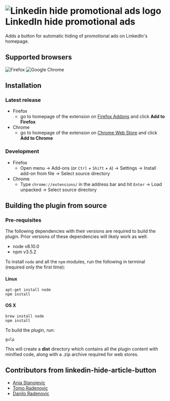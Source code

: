 # ![Linkedin hide promotional ads logo](icons/icon48x48.png) LinkedIn hide promotional ads

Adds a button for automatic hiding of promotional ads on LinkedIn's homepage. 

## Supported browsers
![Firefox](https://upload.wikimedia.org/wikipedia/commons/thumb/6/67/Firefox_Logo%2C_2017.svg/64px-Firefox_Logo%2C_2017.svg.png)
![Google Chrome](https://upload.wikimedia.org/wikipedia/commons/thumb/a/a5/Google_Chrome_icon_%28September_2014%29.svg/64px-Google_Chrome_icon_%28September_2014%29.svg.png)

## Installation
### Latest release
* Firefox
  * go to homepage of the extension on [Firefox Addons](https://github.com/checco/linkedin-hide-promos) and click **Add to Firefox**
* Chrome
  * go to homepage of the extension on 
[Chrome Web Store](https://chrome.google.com/webstore/detail/linkedin-hide-promos/TBD) 
and click **Add to Chrome**

### Development
* Firefox
  * Open menu -> Add-ons (or `Ctrl` + `Shift` + `A`) -> Settings -> Install add-on from file -> Select source directory
* Chrome
  * Type `chrome://extensions/` in the address bar and hit `Enter` -> Load unpacked -> Select source directory

## Building the plugin from source

### Pre-requisites

The following dependencies with their versions are required to build the plugin.
Prior versions of these dependencies will likely work as well:
* node v8.10.0
* npm v3.5.2

To install `node` and all the `npm` modules, 
run the following in terminal (required only the first time):

#### Linux
```
apt-get install node
npm install
```
#### OS X
```
brew install node
npm install
```
To build the plugin, run:
```
gulp
```
This will create a **dist** directory which contains all the plugin content
with minified code, along with a .zip archive required for web stores.

## Contributors from linkedin-hide-article-button
* [Anja Stanojevic](https://www.linkedin.com/in/anja-stanojevic-459a5631/)
* [Tomo Radenovic](https://www.linkedin.com/in/tomo-radenovic-a59a4971/)
* [Danilo Radenovic](https://www.daniloradenovic.com)